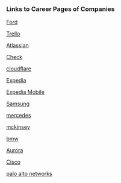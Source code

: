 ### Links to Career Pages of Companies

[Ford](https://corporate.ford.com/careers.html)

[Trello]()

[Atlassian]()

[Check]()

[cloudflare](https://www.cloudflare.com/careers/)

[Expedia](https://careers.expediagroup.com/jobs/job/?2023+Intern+-+Software+Development+Engineer+%28all+stacks%29-Chicago-Illinois-j-R-76925-2)

[Expedia Mobile](https://careers.expediagroup.com/jobs/job/?2023+New+Graduate+-+Mobile+Engineer+I-Austin-Texas-j-R-77740)

[Samsung]()

[mercedes]()

[mckinsey](https://www.mckinsey.com/careers/search-jobs?countries=United%20States)

[bmw](https://www.bmwgroup.jobs/us/en.html)

[Aurora]()

[Cisco]()

[palo alto networks](https://jobs.paloaltonetworks.com/en/jobs/)

[]()

[]()


